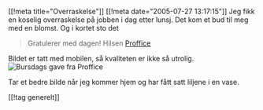 [[!meta  title="Overraskelse"]]
[[!meta  date="2005-07-27 13:17:15"]]
Jeg fikk en koselig overraskelse på jobben i dag etter lunsj. Det kom et bud til meg med en blomst. Og i kortet sto det

<blockquote>Gratulerer med dagen!
Hilsen <a href="http://www.proffice.no/">Proffice</a></blockquote>

Bildet er tatt med mobilen, så kvaliteten er ikke så utrolig.
<img src="http://pjatt.net/wp-content/proffice_gave.jpg" alt="Bursdags gave fra Proffice"  />

Tar et bedre bilde når jeg kommer hjem og har fått satt liljene i en vase.

[[!tag  generelt]]